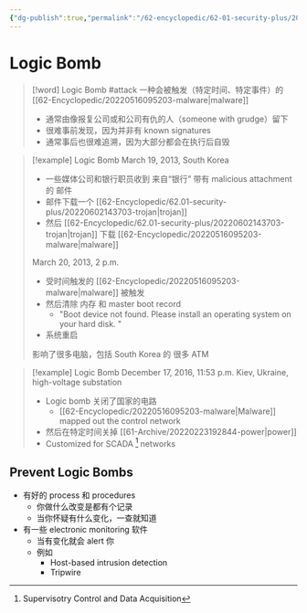 ```yaml
---
{"dg-publish":true,"permalink":"/62-encyclopedic/62-01-security-plus/20220602181632-logic-bomb/","dgHomeLink":true,"dgPassFrontmatter":false}
---
```



# Logic Bomb

>[!word] Logic Bomb #attack
> 一种会被触发（特定时间、特定事件）的 [[62-Encyclopedic/20220516095203-malware|malware]] 
> - 通常由像报复公司或和公司有仇的人（someone with grudge）留下
> - 很难事前发现，因为并非有 known signatures 
> - 通常事后也很难追溯，因为大部分都会在执行后自毁
<!--ID: 1654406587965-->


>[!example] Logic Bomb 
> March 19, 2013, South Korea 
> - 一些媒体公司和银行职员收到 来自“银行” 带有 malicious attachment 的 邮件
> - 邮件下载一个 [[62-Encyclopedic/62.01-security-plus/20220602143703-trojan|trojan]] 
> - 然后 [[62-Encyclopedic/62.01-security-plus/20220602143703-trojan|trojan]] 下载 [[62-Encyclopedic/20220516095203-malware|malware]] 
> 
> March 20, 2013, 2 p.m. 
> - 受时间触发的 [[62-Encyclopedic/20220516095203-malware|malware]] 被触发
> - 然后清除 内存 和 master boot record
>     - "Boot device not found. Please install an operating system on your hard disk. " 
> - 系统重启
> 
> 影响了很多电脑，包括 South Korea 的 很多 ATM

> [!example] Logic Bomb
> December 17, 2016, 11:53 p.m. 
> Kiev, Ukraine, high-voltage substation
> - Logic bomb 关闭了国家的电路
>     - [[62-Encyclopedic/20220516095203-malware|Malware]] mapped out the control network 
> - 然后在特定时间关掉 [[61-Archive/20220223192844-power|power]] 
> - Customized for SCADA [^1]  networks 

[^1]: Supervisotry Control and Data Acquisition 

## Prevent Logic Bombs

- 有好的 process 和 procedures 
	- 你做什么改变是都有个记录
	- 当你怀疑有什么变化，一查就知道
- 有一些 electronic monitoring 软件
	- 当有变化就会 alert 你
	- 例如
		- Host-based intrusion detection 
		- Tripwire 
